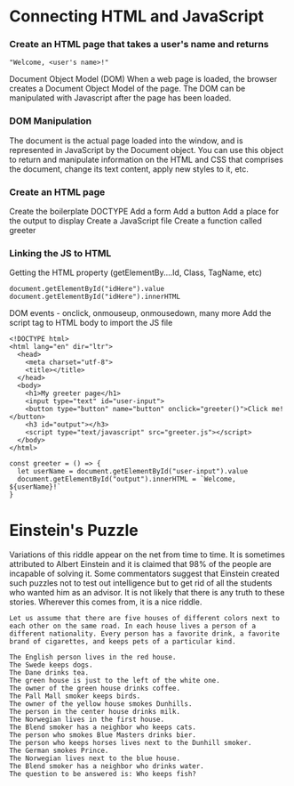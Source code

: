 # Connecting HTML and JavaScript

### Create an HTML page that takes a user's name and returns 

```
"Welcome, <user's name>!"
```

Document Object Model (DOM)
When a web page is loaded, the browser creates a Document Object Model of the page. The DOM can be manipulated with Javascript after the page has been loaded.

### DOM Manipulation
The document is the actual page loaded into the window, and is represented in JavaScript by the Document object. You can use this object to return and manipulate information on the HTML and CSS that comprises the document, change its text content, apply new styles to it, etc.

### Create an HTML page
Create the boilerplate DOCTYPE
Add a form
Add a button
Add a place for the output to display
Create a JavaScript file
Create a function called greeter


### Linking the JS to HTML
Getting the HTML property (getElementBy....Id, Class, TagName, etc)


```
document.getElementById("idHere").value
document.getElementById("idHere").innerHTML
```


DOM events - onclick, onmouseup, onmousedown, many more
Add the script tag to HTML body to import the JS file


```
<!DOCTYPE html>
<html lang="en" dir="ltr">
  <head>
    <meta charset="utf-8">
    <title></title>
  </head>
  <body>
    <h1>My greeter page</h1>
    <input type="text" id="user-input">
    <button type="button" name="button" onclick="greeter()">Click me!</button>
    <h3 id="output"></h3>
    <script type="text/javascript" src="greeter.js"></script>
  </body>
</html>
```


```
const greeter = () => {
  let userName = document.getElementById("user-input").value
  document.getElementById("output").innerHTML = `Welcome, ${userName}!`
}
```

# Einstein's Puzzle

Variations of this riddle appear on the net from time to time. It is sometimes attributed to Albert Einstein and it is claimed that 98% of the people are incapable of solving it. Some commentators suggest that Einstein created such puzzles not to test out intelligence but to get rid of all the students who wanted him as an advisor. It is not likely that there is any truth to these stories. Wherever this comes from, it is a nice riddle.
```
Let us assume that there are five houses of different colors next to each other on the same road. In each house lives a person of a different nationality. Every person has a favorite drink, a favorite brand of cigarettes, and keeps pets of a particular kind.
```
```
The English person lives in the red house.
The Swede keeps dogs.
The Dane drinks tea.
The green house is just to the left of the white one.
The owner of the green house drinks coffee.
The Pall Mall smoker keeps birds.
The owner of the yellow house smokes Dunhills.
The person in the center house drinks milk.
The Norwegian lives in the first house.
The Blend smoker has a neighbor who keeps cats.
The person who smokes Blue Masters drinks bier.
The person who keeps horses lives next to the Dunhill smoker.
The German smokes Prince.
The Norwegian lives next to the blue house.
The Blend smoker has a neighbor who drinks water.
The question to be answered is: Who keeps fish?
```